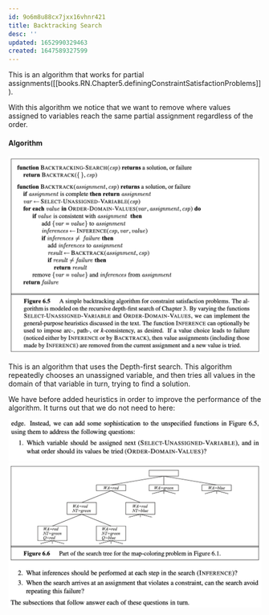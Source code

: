 ```yaml
---
id: 9o6m8u88cx7jxx16vhnr421
title: Backtracking Search
desc: ''
updated: 1652990329463
created: 1647589327599
---
```

This is an algorithm that works for partial assignments([[books.RN.Chapter5.definingConstraintSatisfactionProblems]]). 

With this algorithm we notice that we want to remove where values assigned to variables reach the same partial assignment regardless of the order.

#### Algorithm
![](./assets/images/2022-03-18-08-46-55.png)

This is an algorithm that uses the Depth-first search. This algorithm repeatedly chooses an unassigned variable, and then tries all values in the domain of that variable in turn, trying to find a solution.

We have before added heuristics in order to improve the performance of the algorithm. It turns out that we do not need to here:

![](./assets/images/2022-03-18-08-49-44.png)
![](./assets/images/2022-03-18-08-49-56.png)
